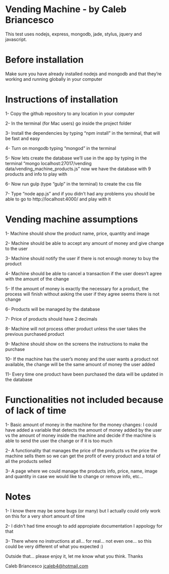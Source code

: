 # Vending Machine - by Caleb Briancesco

This test uses nodejs, express, mongodb, jade, stylus, jquery and javascript.



# Before installation

Make sure you have already installed nodejs and mongodb and that they’re working and running globally in your computer



# Instructions of installation

1-	Copy the github repository to any location in your computer

2-	In the terminal (for Mac users) go inside the project folder

3-	Install the dependencies by typing “npm install” in the terminal, that will be fast and easy

4-	Turn on mongodb typing “mongod” in the terminal

5-	Now lets create the database we’ll use in the app by typing in the terminal “mongo localhost:27017/vending data/vending_machine_products.js” now we have the database with 9 products and info to play with

6-	Now run gulp (type “gulp” in the terminal) to create the css file 

7-	Type “node app.js” and if you didn’t had any problems you should be able to go to http://localhost:4000/ and play with it



# Vending machine assumptions

1-	Machine should show the product name, price, quantity and image

2-	Machine should be able to accept any amount of money and give change to the user

3-	Machine should notify the user if there is not enough money to buy the product

4-	Machine should be able to cancel a transaction if the user doesn’t agree with the amount of the change

5-	If the amount of money is exactly the necessary for a product, the process will finish without asking the user if they agree seems there is not change 

6-	Products will be managed by the database 

7-	Price of products should have 2 decimals 

8-	Machine will not process other product unless the user takes the previous purchased product

9-	Machine should show on the screens the instructions to make the purchase 

10-	If the machine has the user’s money and the user wants a product not available, the change will be the same amount of money the user added

11-	Every time one product have been purchased the data will be updated in the database




# Functionalities not included because of lack of time

1-	Basic amount of money in the machine for the money changes: I could have added a variable that detects the amount of money added by the user vs the amount of money inside the machine and decide if the machine is able to send the user the change or if it is too much

2-	A functionality that manages the price of the products vs the price the machine sells them so we can get the profit of every product and a total of all the products selled

3-	A page where we could manage the products info, price, name, image and quantity in case  we would like to change or remove info, etc… 


# Notes

1- I know there may be some bugs (or many) but I actually could only work on this for a very short amount of time

2- I didn't had time enough to add appropiate documentation I appology for that

3- There where no instructions at all... for real... not even one... so this could be very different of what you expected :)




Outside that... please enjoy it, let me know what you think.
Thanks

Caleb Briancesco
jcaleb4@hotmail.com



